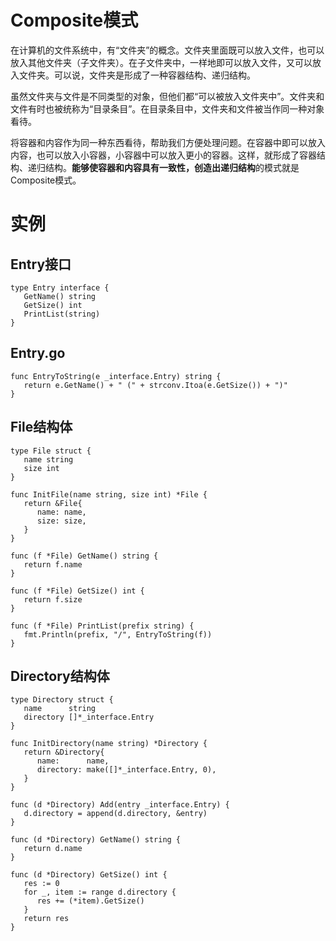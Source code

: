 # Composite模式

​	在计算机的文件系统中，有“文件夹”的概念。文件夹里面既可以放入文件，也可以放入其他文件夹（子文件夹）。在子文件夹中，一样地即可以放入文件，又可以放入文件夹。可以说，文件夹是形成了一种容器结构、递归结构。

​	虽然文件夹与文件是不同类型的对象，但他们都“可以被放入文件夹中”。文件夹和文件有时也被统称为“目录条目”。在目录条目中，文件夹和文件被当作同一种对象看待。

​	将容器和内容作为同一种东西看待，帮助我们方便处理问题。在容器中即可以放入内容，也可以放入小容器，小容器中可以放入更小的容器。这样，就形成了容器结构、递归结构。**能够使容器和内容具有一致性，创造出递归结构**的模式就是Composite模式。

# 实例

## Entry接口

```golang
type Entry interface {
   GetName() string
   GetSize() int
   PrintList(string)
}
```

## Entry.go

```golang
func EntryToString(e _interface.Entry) string {
   return e.GetName() + " (" + strconv.Itoa(e.GetSize()) + ")"
}
```

## File结构体

```golang
type File struct {
   name string
   size int
}

func InitFile(name string, size int) *File {
   return &File{
      name: name,
      size: size,
   }
}

func (f *File) GetName() string {
   return f.name
}

func (f *File) GetSize() int {
   return f.size
}

func (f *File) PrintList(prefix string) {
   fmt.Println(prefix, "/", EntryToString(f))
}
```

## Directory结构体

```golang
type Directory struct {
   name      string
   directory []*_interface.Entry
}

func InitDirectory(name string) *Directory {
   return &Directory{
      name:      name,
      directory: make([]*_interface.Entry, 0),
   }
}

func (d *Directory) Add(entry _interface.Entry) {
   d.directory = append(d.directory, &entry)
}

func (d *Directory) GetName() string {
   return d.name
}

func (d *Directory) GetSize() int {
   res := 0
   for _, item := range d.directory {
      res += (*item).GetSize()
   }
   return res
}
```